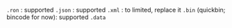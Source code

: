 `.ron` : supported
`.json` : supported
`.xml` : to limited, replace it
`.bin` (quickbin; bincode for now): supported
`.data`